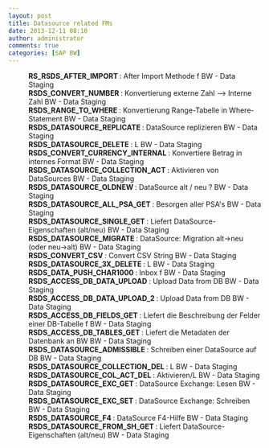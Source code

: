 ```yaml
---
layout: post
title: Datasource related FMs
date: 2013-12-11 08:10
author: administrator
comments: true
categories: [SAP BW]
---
```

<dl><dd><strong>RS_RSDS_AFTER_IMPORT </strong> : After Import Methode f  BW - Data Staging</dd><dd><strong> RSDS_CONVERT_NUMBER </strong> : Konvertierung externe Zahl --&gt; Interne Zahl  BW - Data Staging</dd><dd><strong> RSDS_RANGE_TO_WHERE </strong> : Konvertierung Range-Tabelle in Where-Statement  BW - Data Staging</dd><dd><strong> RSDS_DATASOURCE_REPLICATE </strong> : DataSource replizieren  BW - Data Staging</dd><dd><strong> RSDS_DATASOURCE_DELETE </strong> : L  BW - Data Staging</dd><dd><strong> RSDS_CONVERT_CURRENCY_INTERNAL </strong> : Konvertiere Betrag in internes Format  BW - Data Staging</dd><dd><strong> RSDS_DATASOURCE_COLLECTION_ACT </strong> : Aktivieren von DataSources  BW - Data Staging</dd><dd><strong> RSDS_DATASOURCE_OLDNEW </strong> : DataSource alt / neu ?  BW - Data Staging</dd><dd><strong> RSDS_DATASOURCE_ALL_PSA_GET </strong> : Besorgen aller PSA's  BW - Data Staging</dd><dd><strong> RSDS_DATASOURCE_SINGLE_GET </strong> : Liefert DataSource-Eigenschaften (alt/neu)  BW - Data Staging</dd><dd><strong> RSDS_DATASOURCE_MIGRATE </strong> : DataSource: Migration alt-&gt;neu (oder neu-&gt;alt)  BW - Data Staging</dd><dd><strong> RSDS_CONVERT_CSV </strong> : Convert CSV String  BW - Data Staging</dd><dd><strong> RSDS_DATASOURCE_3X_DELETE </strong> : L  BW - Data Staging</dd><dd><strong> RSDS_DATA_PUSH_CHAR1000 </strong> : Inbox f  BW - Data Staging</dd><dd><strong> RSDS_ACCESS_DB_DATA_UPLOAD </strong> : Upload Data from DB  BW - Data Staging</dd><dd><strong> RSDS_ACCESS_DB_DATA_UPLOAD_2 </strong> : Upload Data from DB  BW - Data Staging</dd><dd><strong> RSDS_ACCESS_DB_FIELDS_GET </strong> : Liefert die Beschreibung der Felder einer DB-Tabelle f  BW - Data Staging</dd><dd><strong> RSDS_ACCESS_DB_TABLES_GET </strong> : Liefert die Metadaten der Datenbank an BW  BW - Data Staging</dd><dd><strong> RSDS_DATASOURCE_ADMISSIBLE </strong> : Schreiben einer DataSource auf DB  BW - Data Staging</dd><dd><strong> RSDS_DATASOURCE_COLLECTION_DEL </strong> : L  BW - Data Staging</dd><dd><strong> RSDS_DATASOURCE_COL_ACT_DEL </strong> : Aktivieren/L  BW - Data Staging</dd><dd><strong> RSDS_DATASOURCE_EXC_GET </strong> : DataSource Exchange: Lesen  BW - Data Staging</dd><dd><strong> RSDS_DATASOURCE_EXC_SET </strong> : DataSource Exchange: Schreiben  BW - Data Staging</dd><dd><strong> RSDS_DATASOURCE_F4 </strong> : DataSource F4-Hilfe  BW - Data Staging</dd><dd><strong> RSDS_DATASOURCE_FROM_SH_GET </strong> : Liefert DataSource-Eigenschaften (alt/neu)  BW - Data Staging</dd></dl>

